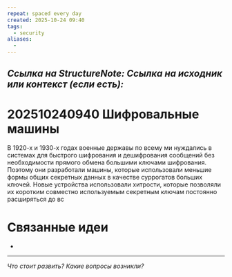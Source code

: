 ```yaml
---
repeat: spaced every day
created: 2025-10-24 09:40
tags:
  - security
aliases:
  -
---
```

*Ссылка на StructureNote:*
*Ссылка на исходник или контекст (если есть):*
-

# 202510240940 Шифровальные машины

В 1920-х и 1930-х годах военные державы по всему ми нуждались в системах для быстрого шифрования и дешифрования сообщений без необходимости прямого обмена большими ключами шифрования. Поэтому они разработали машины, которые использовали меньшие формы общих секретных данных в качестве суррогатов больших ключей. Новые устройства использовали хитрости, которые позволяли их коротким совместно используемым секретным ключам постоянно расширяться до вс

# Связанные идеи

- 

---

*Что стоит развить? Какие вопросы возникли?*
